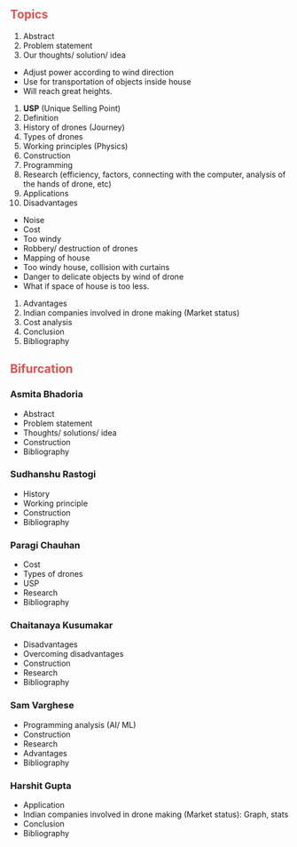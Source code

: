 <h2><span style="color:hsl(0, 75%, 60%);">Topics</span></h2><ol><li>Abstract</li><li>Problem statement</li><li>Our thoughts/ solution/ idea</li></ol><ul><li>Adjust power according to wind direction</li><li>Use for transportation of objects inside house</li><li>Will reach great heights.</li></ul><ol><li><strong>USP</strong> (Unique Selling Point)</li><li>Definition</li><li>History of drones (Journey)</li><li>Types of drones</li><li>Working principles (Physics)</li><li>Construction</li><li>Programming</li><li>Research (efficiency, factors, connecting with the computer, analysis of the hands of drone, etc)</li><li>Applications</li><li>Disadvantages</li></ol><ul><li>Noise</li><li>Cost</li><li>Too windy</li><li>Robbery/ destruction of drones</li><li>Mapping of house</li><li>Too windy house, collision with curtains</li><li>Danger to delicate objects by wind of drone</li><li>What if space of house is too less.</li></ul><ol><li>Advantages</li><li>Indian companies involved in drone making (Market status)</li><li>Cost analysis</li><li>Conclusion</li><li>Bibliography</li></ol><h2><span style="color:hsl(0, 75%, 60%);">Bifurcation</span></h2><h3>Asmita Bhadoria</h3><ul><li>Abstract</li><li>Problem statement</li><li>Thoughts/ solutions/ idea</li><li>Construction</li><li>Bibliography</li></ul><h3>Sudhanshu Rastogi</h3><ul><li>History</li><li>Working principle</li><li>Construction</li><li>Bibliography</li></ul><h3>Paragi Chauhan</h3><ul><li>Cost</li><li>Types of drones</li><li>USP</li><li>Research</li><li>Bibliography</li></ul><h3>Chaitanaya Kusumakar</h3><ul><li>Disadvantages</li><li>Overcoming disadvantages</li><li>Construction</li><li>Research</li><li>Bibliography</li></ul><h3>Sam Varghese</h3><ul><li>Programming analysis (AI/ ML)</li><li>Construction</li><li>Research</li><li>Advantages</li><li>Bibliography</li></ul><h3>Harshit Gupta</h3><ul><li>Application</li><li>Indian companies involved in drone making (Market status): Graph, stats</li><li>Conclusion</li><li>Bibliography</li></ul>
